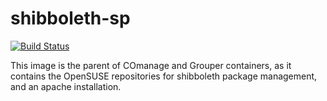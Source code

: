 # shibboleth-sp

[![Build Status](https://jenkins.testbed.tier.internet2.edu/buildStatus/icon?job=docker/shib-sp/master)](https://jenkins.testbed.tier.internet2.edu/job/docker/shib-sp/master)

This image is the parent of COmanage and Grouper containers, as it contains the OpenSUSE repositories for shibboleth package management, and an apache installation.

